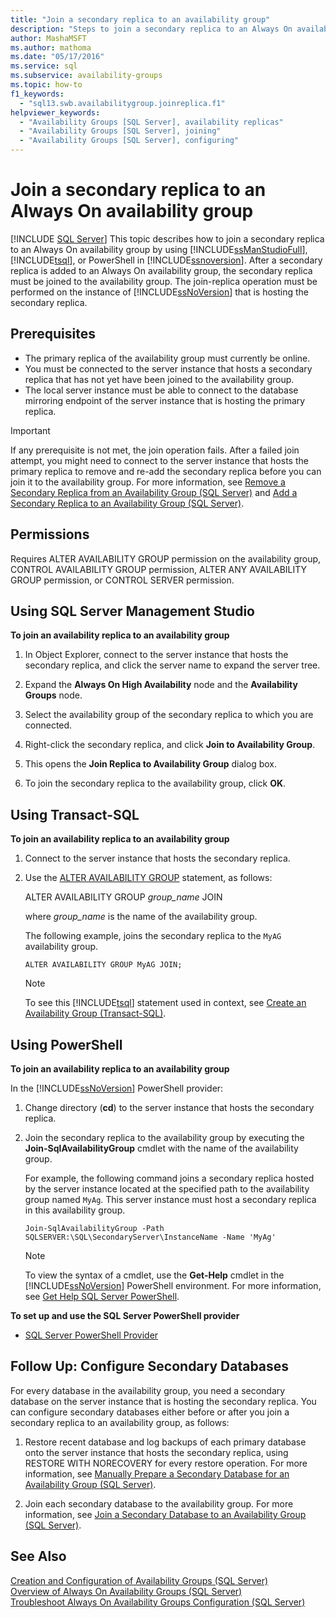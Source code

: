 ```yaml
---
title: "Join a secondary replica to an availability group"
description: "Steps to join a secondary replica to an Always On availability group using either Transact-SQL (T-SQL), PowerShell, or SQL Server Management Studio."
author: MashaMSFT
ms.author: mathoma
ms.date: "05/17/2016"
ms.service: sql
ms.subservice: availability-groups
ms.topic: how-to
f1_keywords:
  - "sql13.swb.availabilitygroup.joinreplica.f1"
helpviewer_keywords:
  - "Availability Groups [SQL Server], availability replicas"
  - "Availability Groups [SQL Server], joining"
  - "Availability Groups [SQL Server], configuring"
---
```

# Join a secondary replica to an Always On availability group
[!INCLUDE [SQL Server](../../../includes/applies-to-version/sqlserver.md)]
  This topic describes how to join a secondary replica to an Always On availability group by using [!INCLUDE[ssManStudioFull](../../../includes/ssmanstudiofull-md.md)], [!INCLUDE[tsql](../../../includes/tsql-md.md)], or PowerShell in [!INCLUDE[ssnoversion](../../../includes/ssnoversion-md.md)]. After a secondary replica is added to an Always On availability group, the secondary replica must be joined to the availability group. The join-replica operation must be performed on the instance of [!INCLUDE[ssNoVersion](../../../includes/ssnoversion-md.md)] that is hosting the secondary replica.  

  
##  <a name="Prerequisites"></a> Prerequisites  
  
-   The primary replica of the availability group must currently be online.    
-   You must be connected to the server instance that hosts a secondary replica that has not yet have been joined to the availability group.    
-   The local server instance must be able to connect to the database mirroring endpoint of the server instance that is hosting the primary replica.  
  
> [!IMPORTANT]  
>  If any prerequisite is not met, the join operation fails. After a failed join attempt, you might need to connect to the server instance that hosts the primary replica to remove and re-add the secondary replica before you can join it to the availability group. For more information, see [Remove a Secondary Replica from an Availability Group &#40;SQL Server&#41;](../../../database-engine/availability-groups/windows/remove-a-secondary-replica-from-an-availability-group-sql-server.md) and [Add a Secondary Replica to an Availability Group &#40;SQL Server&#41;](../../../database-engine/availability-groups/windows/add-a-secondary-replica-to-an-availability-group-sql-server.md).  
  
##  <a name="Permissions"></a> Permissions  
 Requires ALTER AVAILABILITY GROUP permission on the availability group, CONTROL AVAILABILITY GROUP permission, ALTER ANY AVAILABILITY GROUP permission, or CONTROL SERVER permission.  
  
##  <a name="SSMSProcedure"></a> Using SQL Server Management Studio  
 **To join an availability replica to an availability group**  
  
1.  In Object Explorer, connect to the server instance that hosts the secondary replica, and click the server name to expand the server tree.  
  
2.  Expand the **Always On High Availability** node and the **Availability Groups** node.  
  
3.  Select the availability group of the secondary replica to which you are connected.  
  
4.  Right-click the secondary replica, and click **Join to Availability Group**.  
  
5.  This opens the **Join Replica to Availability Group** dialog box.  
  
6.  To join the secondary replica to the availability group, click **OK**.  
  
##  <a name="TsqlProcedure"></a> Using Transact-SQL  
 **To join an availability replica to an availability group**  
  
1.  Connect to the server instance that hosts the secondary replica.  
  
2.  Use the [ALTER AVAILABILITY GROUP](../../../t-sql/statements/alter-availability-group-transact-sql.md) statement, as follows:  
  
     ALTER AVAILABILITY GROUP *group_name* JOIN  
  
     where *group_name* is the name of the availability group.  
  
     The following example, joins the secondary replica to the `MyAG` availability group.  
  
    ```  
    ALTER AVAILABILITY GROUP MyAG JOIN;  
    ```  
  
    > [!NOTE]  
    >  To see this [!INCLUDE[tsql](../../../includes/tsql-md.md)] statement used in context, see [Create an Availability Group &#40;Transact-SQL&#41;](../../../database-engine/availability-groups/windows/create-an-availability-group-transact-sql.md).  
  
##  <a name="PowerShellProcedure"></a> Using PowerShell  
 **To join an availability replica to an availability group**  
  
 In the [!INCLUDE[ssNoVersion](../../../includes/ssnoversion-md.md)] PowerShell provider:  
  
1.  Change directory (**cd**) to the server instance that hosts the secondary replica.  
  
2.  Join the secondary replica to the availability group by executing the **Join-SqlAvailabilityGroup** cmdlet with the name of the availability group.  
  
     For example, the following command joins a secondary replica hosted by the server instance located at the specified path to the availability group named `MyAg`.  This server instance must host a secondary replica in this availability group.  
  
    ```  
    Join-SqlAvailabilityGroup -Path SQLSERVER:\SQL\SecondaryServer\InstanceName -Name 'MyAg'  
    ```  
  
    > [!NOTE]  
    >  To view the syntax of a cmdlet, use the **Get-Help** cmdlet in the [!INCLUDE[ssNoVersion](../../../includes/ssnoversion-md.md)] PowerShell environment. For more information, see [Get Help SQL Server PowerShell](../../../powershell/sql-server-powershell.md).  
  
 **To set up and use the SQL Server PowerShell provider**  
  
-   [SQL Server PowerShell Provider](../../../powershell/sql-server-powershell-provider.md)  
  
##  <a name="FollowUp"></a> Follow Up: Configure Secondary Databases  
 For every database in the availability group, you need a secondary database on the server instance that is hosting the secondary replica. You can configure secondary databases either before or after you join a secondary replica to an availability group, as follows:  
  
1.  Restore recent database and log backups of each primary database onto the server instance that hosts the secondary replica, using RESTORE WITH NORECOVERY for every restore operation. For more information, see [Manually Prepare a Secondary Database for an Availability Group &#40;SQL Server&#41;](../../../database-engine/availability-groups/windows/manually-prepare-a-secondary-database-for-an-availability-group-sql-server.md).  
  
2.  Join each secondary database to the availability group. For more information, see [Join a Secondary Database to an Availability Group &#40;SQL Server&#41;](../../../database-engine/availability-groups/windows/join-a-secondary-database-to-an-availability-group-sql-server.md).  
  
## See Also  
 [Creation and Configuration of Availability Groups &#40;SQL Server&#41;](../../../database-engine/availability-groups/windows/creation-and-configuration-of-availability-groups-sql-server.md)   
 [Overview of Always On Availability Groups &#40;SQL Server&#41;](../../../database-engine/availability-groups/windows/overview-of-always-on-availability-groups-sql-server.md)   
 [Troubleshoot Always On Availability Groups Configuration &#40;SQL Server&#41;](../../../database-engine/availability-groups/windows/troubleshoot-always-on-availability-groups-configuration-sql-server.md)  
  
